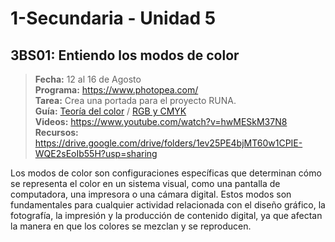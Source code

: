 # 1-Secundaria - Unidad 5

## 3BS01: Entiendo los modos de color

> <i class="bi bi-calendar"></i> **Fecha:** 12 al 16 de Agosto<br><i class="bi bi-laptop"></i> **Programa:** https://www.photopea.com/<br><i class="bi bi-clipboard-check"></i> **Tarea:** Crea una portada para el proyecto RUNA.<br> <i class="bi bi-card-checklist"></i> **Guía:** [Teoría del color](https://www.canva.com/design/DAGNfccR4kg/o5DpwoNsGyKy_tHe1RQcBA/view?utm_content=DAGNfccR4kg&utm_campaign=designshare&utm_medium=link&utm_source=editor) / [RGB y CMYK](https://www.canva.com/design/DAGNfQFdtaQ/B2EXD0iEXk6-UrxW2NJsMw/view?utm_content=DAGNfQFdtaQ&utm_campaign=designshare&utm_medium=link&utm_source=editor) <br> <i class="bi bi-youtube txt-red"></i> **Videos:** https://www.youtube.com/watch?v=hwMESkM37N8<br><i class="bi bi-files"></i> **Recursos:** https://drive.google.com/drive/folders/1ev25PE4bjMT60w1CPIE-WQE2sEoIb55H?usp=sharing

Los modos de color son configuraciones específicas que determinan cómo se representa el color en un sistema visual, como una pantalla de computadora, una impresora o una cámara digital. Estos modos son fundamentales para cualquier actividad relacionada con el diseño gráfico, la fotografía, la impresión y la producción de contenido digital, ya que afectan la manera en que los colores se mezclan y se reproducen.